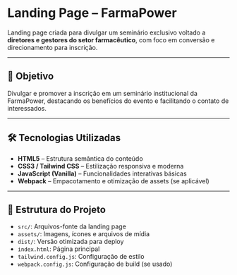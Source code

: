 # Landing Page – FarmaPower

Landing page criada para divulgar um seminário exclusivo voltado a **diretores e gestores do setor farmacêutico**, com foco em conversão e direcionamento para inscrição.

---

## 🎯 Objetivo

Divulgar e promover a inscrição em um seminário institucional da FarmaPower, destacando os benefícios do evento e facilitando o contato de interessados.

---

## 🛠 Tecnologias Utilizadas

- **HTML5** – Estrutura semântica do conteúdo
- **CSS3 / Tailwind CSS** – Estilização responsiva e moderna
- **JavaScript (Vanilla)** – Funcionalidades interativas básicas
- **Webpack** – Empacotamento e otimização de assets (se aplicável)

---

## 📁 Estrutura do Projeto

- `src/`: Arquivos-fonte da landing page
- `assets/`: Imagens, ícones e arquivos de mídia
- `dist/`: Versão otimizada para deploy
- `index.html`: Página principal
- `tailwind.config.js`: Configuração de estilo
- `webpack.config.js`: Configuração de build (se usado)

